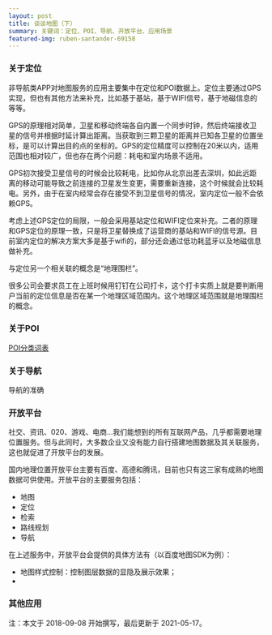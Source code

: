 ```yaml
---
layout: post
title: 谈谈地图（下）
summary: 关键词：定位、POI、导航、开放平台、应用场景
featured-img: ruben-santander-69158
---
```

### 关于定位

非导航类APP对地图服务的应用主要集中在定位和POI数据上。定位主要通过GPS实现，但也有其他方法来补充，比如基于基站，基于WIFI信号，基于地磁信息的等等。

GPS的原理相对简单，卫星和移动终端各自内置一个同步时钟，然后终端接收卫星的信号并根据时延计算出距离。当获取到三颗卫星的距离并已知各卫星的位置坐标，是可以计算出目的点的坐标的。GPS的定位精度可以控制在20米以内，适用范围也相对较广，但也存在两个问题：耗电和室内场景不适用。

GPS初次接受卫星信号的时候会比较耗电，比如你从北京出差去深圳，如此远距离的移动可能导致之前连接的卫星发生变更，需要重新连接，这个时候就会比较耗电。另外，由于在室内经常会存在接受不到卫星信号的情况，室内定位一般不会依赖GPS。

考虑上述GPS定位的局限，一般会采用基站定位和WIFI定位来补充。二者的原理和GPS定位的原理一致，只是将卫星替换成了运营商的基站和WIFI的信号源。目前室内定位的解决方案大多是基于wifi的，部分还会通过低功耗蓝牙以及地磁信息做补充。

与定位另一个相关联的概念是“地理围栏”。

很多公司会要求员工在上班时候用钉钉在公司打卡，这个打卡实质上就是要判断用户当前的定位信息是否在某一个地理区域范围内。这个地理区域范围就是地理围栏的概念。


### 关于POI



[POI分类词表](https://lbs.qq.com/service/webService/webServiceGuide/webServiceAppendix)



### 关于导航

导航的准确


### 开放平台

社交、资讯、020、游戏、电商...我们能想到的所有互联网产品，几乎都需要地理位置服务。但与此同时，大多数企业又没有能力自行搭建地图数据及其关联服务，这也就促进了开放平台的发展。

国内地理位置开放平台主要有百度、高德和腾讯，目前也只有这三家有成熟的地图数据可供使用。开放平台的主要服务包括：
* 地图
* 定位
* 检索
* 路线规划
* 导航

在上述服务中，开放平台会提供的具体方法有（以百度地图SDK为例）：
* 地图样式控制：控制图层数据的显隐及展示效果；
* 

### 其他应用



注：本文于 2018-09-08 开始撰写，最后更新于 2021-05-17。
